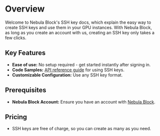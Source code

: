 # Overview
Welcome to Nebula Block's SSH key docs, which explain the easy way to create SSH keys and use them in your GPU instances.
With Nebula Block, as long as you create an account with us, creating an SSH key only takes a few clicks.

## Key Features
- **Ease of use:** No setup required - get started instantly after signing in.
- **Code Samples:** [API reference guide](../API_Reference/SSH_Keys) for using SSH keys.
- **Customizable Configuration:** Use any SSH key format.

## Prerequisites
- **Nebula Block Account:** Ensure you have an account with [Nebula Block](https://nebulablock.com).

## Pricing
- SSH keys are free of charge, so you can create as many as you need.